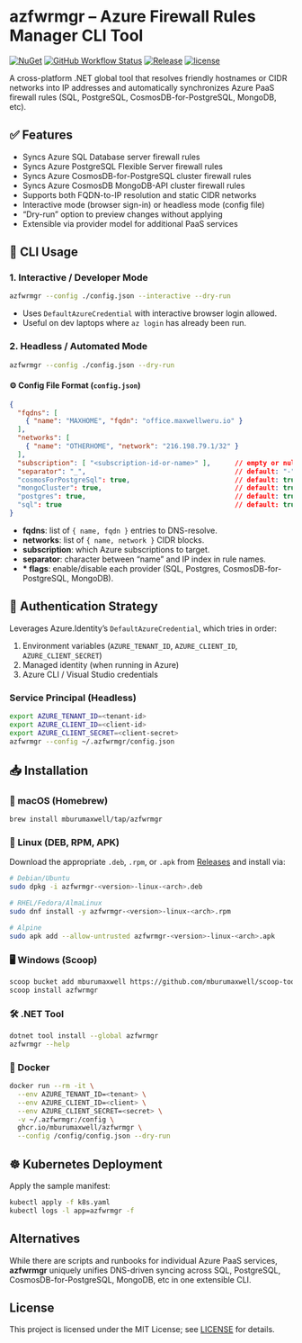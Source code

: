 # azfwrmgr – Azure Firewall Rules Manager CLI Tool

[![NuGet](https://img.shields.io/nuget/v/azfwrmgr.svg)](https://www.nuget.org/packages/azfwrmgr/)
[![GitHub Workflow Status](https://github.com/mburumaxwell/azfwrmgr/actions/workflows/build.yml/badge.svg)](https://github.com/mburumaxwell/azfwrmgr/actions)
[![Release](https://img.shields.io/github/release/mburumaxwell/azfwrmgr.svg)](https://github.com/mburumaxwell/azfwrmgr/releases/latest)
[![license](https://img.shields.io/github/license/mburumaxwell/azfwrmgr.svg)](LICENSE)

A cross-platform .NET global tool that resolves friendly hostnames or CIDR networks into IP addresses and automatically synchronizes Azure PaaS firewall rules (SQL, PostgreSQL, CosmosDB-for-PostgreSQL, MongoDB, etc).

## ✅ Features

- Syncs Azure SQL Database server firewall rules
- Syncs Azure PostgreSQL Flexible Server firewall rules
- Syncs Azure CosmosDB-for-PostgreSQL cluster firewall rules
- Syncs Azure CosmosDB MongoDB-API cluster firewall rules
- Supports both FQDN-to-IP resolution and static CIDR networks
- Interactive mode (browser sign-in) or headless mode (config file)
- “Dry-run” option to preview changes without applying
- Extensible via provider model for additional PaaS services

## 🚀 CLI Usage

### 1. Interactive / Developer Mode

```bash
azfwrmgr --config ./config.json --interactive --dry-run
```

- Uses `DefaultAzureCredential` with interactive browser login allowed.
- Useful on dev laptops where `az login` has already been run.

### 2. Headless / Automated Mode

```bash
azfwrmgr --config ./config.json --dry-run
```

#### ⚙️ Config File Format (`config.json`)

```json
{
  "fqdns": [
    { "name": "MAXHOME", "fqdn": "office.maxwellweru.io" }
  ],
  "networks": [
    { "name": "OTHERHOME", "network": "216.198.79.1/32" }
  ],
  "subscription": [ "<subscription-id-or-name>" ],      // empty or null means all subscriptions
  "separator": "_",                                     // default: "-"
  "cosmosForPostgreSql": true,                          // default: true
  "mongoCluster": true,                                 // default: true
  "postgres": true,                                     // default: true
  "sql": true                                           // default: true
}
```

- **fqdns**: list of `{ name, fqdn }` entries to DNS-resolve.
- **networks**: list of `{ name, network }` CIDR blocks.
- **subscription**: which Azure subscriptions to target.
- **separator**: character between “name” and IP index in rule names.
- **\* flags**: enable/disable each provider (SQL, Postgres, CosmosDB-for-PostgreSQL, MongoDB).

## 🔐 Authentication Strategy

Leverages Azure.Identity’s `DefaultAzureCredential`, which tries in order:

1. Environment variables (`AZURE_TENANT_ID`, `AZURE_CLIENT_ID`, `AZURE_CLIENT_SECRET`)
2. Managed identity (when running in Azure)
3. Azure CLI / Visual Studio credentials

### Service Principal (Headless)

```bash
export AZURE_TENANT_ID=<tenant-id>
export AZURE_CLIENT_ID=<client-id>
export AZURE_CLIENT_SECRET=<client-secret>
azfwrmgr --config ~/.azfwrmgr/config.json
```

## 📥 Installation

### 🍎 macOS (Homebrew)

```bash
brew install mburumaxwell/tap/azfwrmgr
```

### 🐧 Linux (DEB, RPM, APK)

Download the appropriate `.deb`, `.rpm`, or `.apk` from [Releases](https://github.com/mburumaxwell/azfwrmgr/releases) and install via:

```bash
# Debian/Ubuntu
sudo dpkg -i azfwrmgr-<version>-linux-<arch>.deb

# RHEL/Fedora/AlmaLinux
sudo dnf install -y azfwrmgr-<version>-linux-<arch>.rpm

# Alpine
sudo apk add --allow-untrusted azfwrmgr-<version>-linux-<arch>.apk
```

### 🖥️ Windows (Scoop)

```bash
scoop bucket add mburumaxwell https://github.com/mburumaxwell/scoop-tools.git
scoop install azfwrmgr
```

### 🛠️ .NET Tool

```bash
dotnet tool install --global azfwrmgr
azfwrmgr --help
```

### 🐳 Docker

```bash
docker run --rm -it \
  --env AZURE_TENANT_ID=<tenant> \
  --env AZURE_CLIENT_ID=<client> \
  --env AZURE_CLIENT_SECRET=<secret> \
  -v ~/.azfwrmgr:/config \
  ghcr.io/mburumaxwell/azfwrmgr \
  --config /config/config.json --dry-run
```

## ☸️ Kubernetes Deployment

Apply the sample manifest:

```bash
kubectl apply -f k8s.yaml
kubectl logs -l app=azfwrmgr -f
```

## Alternatives

While there are scripts and runbooks for individual Azure PaaS services, **azfwrmgr** uniquely unifies DNS-driven syncing across SQL, PostgreSQL, CosmosDB-for-PostgreSQL, MongoDB, etc in one extensible CLI.

## License

This project is licensed under the MIT License; see [LICENSE](./LICENSE) for details.
